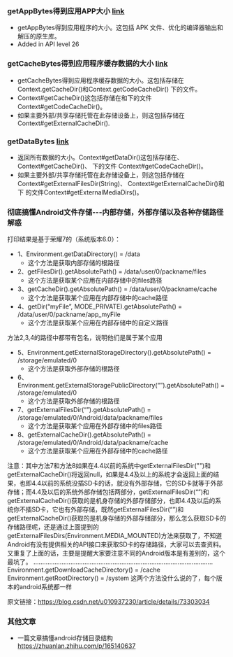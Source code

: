 

### getAppBytes得到应用APP大小 [link](https://developer.android.com/reference/android/app/usage/StorageStats#getAppBytes())
* getAppBytes得到应用程序的大小。这包括 APK 文件、优化的编译器输出和解压的原生库。
* Added in API level 26

### getCacheBytes得到应用程序缓存数据的大小 [link](https://developer.android.com/reference/android/app/usage/StorageStats#getCacheBytes())
* getCacheBytes得到应用程序缓存数据的大小。这包括存储在Context.getCacheDir()和Context.getCodeCacheDir() 下的文件。
* Context#getCacheDir()这包括存储在和下的文件 Context#getCodeCacheDir()。
* 如果主要外部/共享存储托管在此存储设备上，则这包括存储在 Context#getExternalCacheDir().

### getDataBytes [link](https://developer.android.com/reference/android/app/usage/StorageStats#getDataBytes())
* 返回所有数据的大小。Context#getDataDir()这包括存储在、Context#getCacheDir()、 下的文件 Context#getCodeCacheDir()。
* 如果主要外部/共享存储托管在此存储设备上，则这包括存储在 Context#getExternalFilesDir(String)、 Context#getExternalCacheDir()和 下 的文件Context#getExternalMediaDirs()。
  
### 彻底搞懂Android文件存储---内部存储，外部存储以及各种存储路径解惑

打印结果是基于荣耀7的（系统版本6.0）：
* 1、Environment.getDataDirectory() = /data  
  * 这个方法是获取内部存储的根路径
* 2、getFilesDir().getAbsolutePath() = /data/user/0/packname/files 
  * 这个方法是获取某个应用在内部存储中的files路径
* 3、getCacheDir().getAbsolutePath() = /data/user/0/packname/cache 
  * 这个方法是获取某个应用在内部存储中的cache路径
* 4、getDir(“myFile”, MODE_PRIVATE).getAbsolutePath() = /data/user/0/packname/app_myFile 
  * 这个方法是获取某个应用在内部存储中的自定义路径

方法2,3,4的路径中都带有包名，说明他们是属于某个应用

* 5、Environment.getExternalStorageDirectory().getAbsolutePath() = /storage/emulated/0  
  * 这个方法是获取外部存储的根路径
* 6、Environment.getExternalStoragePublicDirectory(“”).getAbsolutePath() = /storage/emulated/0 
  * 这个方法是获取外部存储的根路径
* 7、getExternalFilesDir(“”).getAbsolutePath() = /storage/emulated/0/Android/data/packname/files
  * 这个方法是获取某个应用在外部存储中的files路径
* 8、getExternalCacheDir().getAbsolutePath() = /storage/emulated/0/Android/data/packname/cache
  * 这个方法是获取某个应用在外部存储中的cache路径
 
注意：其中方法7和方法8如果在4.4以前的系统中getExternalFilesDir("")和getExternalCacheDir()将返回null，如果是4.4及以上的系统才会返回上面的结果，也即4.4以前的系统没插SD卡的话，就没有外部存储，它的SD卡就等于外部存储；而4.4及以后的系统外部存储包括两部分，getExternalFilesDir(“”)和getExternalCacheDir()获取的是机身存储的外部存储部分，也即4.4及以后的系统你不插SD卡，它也有外部存储，既然getExternalFilesDir(“”)和getExternalCacheDir()获取的是机身存储的外部存储部分，那么怎么获取SD卡的存储路径呢，还是通过上面提到的getExternalFilesDirs(Environment.MEDIA_MOUNTED)方法来获取了，不知道Android有没有提供相关的API接口来获取SD卡的存储路径，大家可以去查资料。又重复了上面的话，主要是提醒大家要注意不同的Android版本是有差别的，这个最坑了。
    …………………………………………………………………………………………
    Environment.getDownloadCacheDirectory() = /cache
    Environment.getRootDirectory() = /system
这两个方法没什么说的了，每个版本的android系统都一样

原文链接：https://blog.csdn.net/u010937230/article/details/73303034


### 其他文章
* 一篇文章搞懂android存储目录结构 https://zhuanlan.zhihu.com/p/165140637
